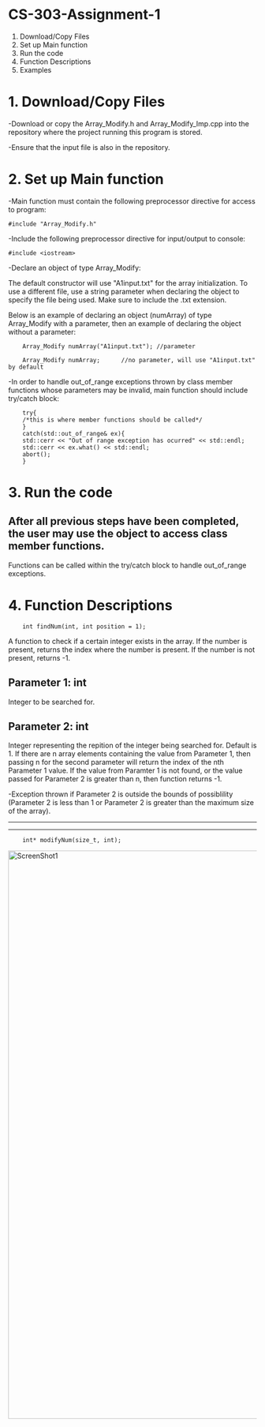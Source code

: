 # CS-303-Assignment-1

1. Download/Copy Files
2. Set up Main function
3. Run the code
4. Function Descriptions
5. Examples


# 1. Download/Copy Files
-Download or copy the Array_Modify.h and Array_Modify_Imp.cpp into the repository where the project running this program is stored.

-Ensure that the input file is also in the repository.

# 2. Set up Main function
-Main function must contain the following preprocessor directive for access to program:

    #include "Array_Modify.h"     



-Include the following preprocessor directive for input/output to console:

    #include <iostream>

-Declare an object of type Array_Modify:

The default constructor will use "A1input.txt" for the array initialization. To use a different file, use a string parameter when declaring the object to specify the file being used. Make sure to include the .txt extension.

Below is an example of declaring an object (numArray) of type Array_Modify with a parameter, then an example of declaring the object without a parameter:
		
  		Array_Modify numArray("A1input.txt"); //parameter

  		Array_Modify numArray; 		//no parameter, will use "A1input.txt" by default


-In order to handle out_of_range exceptions thrown by class member functions whose parameters may be invalid, main function should include try/catch block:

        try{
        /*this is where member functions should be called*/
        }
        catch(std::out_of_range& ex){
        std::cerr << "Out of range exception has ocurred" << std::endl;
		std::cerr << ex.what() << std::endl;
		abort();
        }

# 3. Run the code


After all previous steps have been completed, the user may use the object to access class member functions.
-
Functions can be called within the try/catch block to handle out_of_range exceptions.


# 4. Function Descriptions

		int findNum(int, int position = 1);
	
A function to check if a certain integer exists in the array. If the number is present, returns the
index where the number is present. If the number is not present, returns -1.

Parameter 1: int
-
Integer to be searched for.

Parameter 2: int
-
Integer representing the repition of the integer being searched for. Default is 1. If there are n array elements containing the value from Parameter 1, then passing n for the second parameter will return
the index of the nth Parameter 1 value. If the value from Paramter 1 is not found, or the value passed for Parameter 2 is greater than n, then function returns -1.

-Exception thrown if Parameter 2 is outside the bounds of possiblility (Parameter 2 is less than 1 or Parameter 2 is greater than the maximum size of the array). 

---
---	
		int* modifyNum(size_t, int);



<img width="1152" alt="ScreenShot1" src="https://github.com/user-attachments/assets/a8fe6124-4e57-4424-b45a-99c1b7ce0006">
